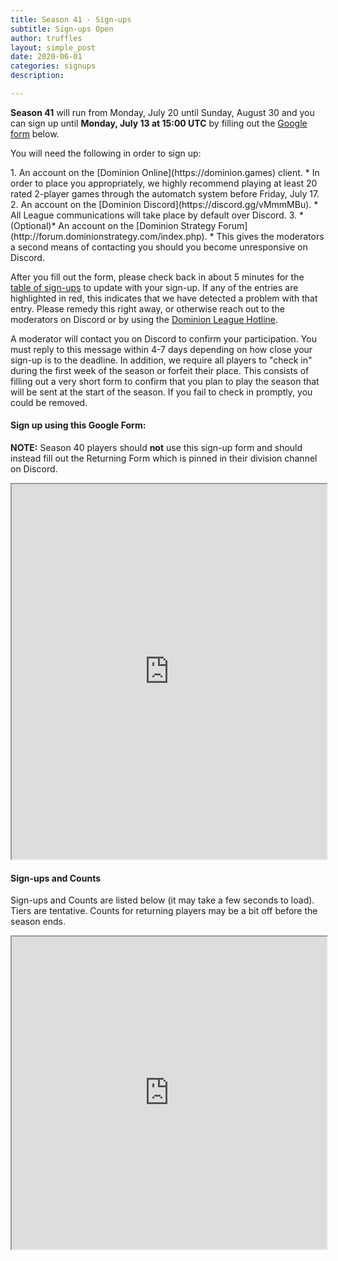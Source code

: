 ```yaml
---
title: Season 41 - Sign-ups
subtitle: Sign-ups Open
author: truffles
layout: simple_post
date: 2020-06-01
categories: signups
description:

---
```

**Season 41** will run from Monday, July 20 until Sunday, August 30 and you can sign up until **Monday, July 13 at 15:00 UTC** by filling out the [Google form](#sign-up-using-this-google-form) below.

You will need the following in order to sign up:

<div class="instructions-div" markdown="1">
1. An account on the [Dominion Online](https://dominion.games) client.
* In order to place you appropriately, we highly recommend playing at least 20 rated 2-player games through the automatch system before Friday, July 17.
2. An account on the [Dominion Discord](https://discord.gg/vMmmMBu).
* All League communications will take place by default over Discord.
3. *(Optional)* An account on the [Dominion Strategy Forum](http://forum.dominionstrategy.com/index.php).
* This gives the moderators a second means of contacting you should you become unresponsive on Discord.
</div>

After you fill out the form, please check back in about 5 minutes for the [table of sign-ups](#sign-ups-and-counts) to update with your sign-up. If any of the entries are highlighted in red, this indicates that we have detected a problem with that entry. Please remedy this right away, or otherwise reach out to the moderators on Discord or by using the [Dominion League Hotline](http://tinyurl.com/dominion-league-hotline).

A moderator will contact you on Discord to confirm your participation. You must reply to this message within 4-7 days depending on how close your sign-up is to the deadline. In addition, we require all players to "check in" during the first week of the season or forfeit their place. This consists of filling out a very short form to confirm that you plan to play the season that will be sent at the start of the season. If you fail to check in promptly, you could be removed.


#### Sign up using this Google Form:

**NOTE:** Season 40 players should **not** use this sign-up form and should instead fill out the Returning Form which is pinned in their division channel on Discord.
<br>
<div class="sheets">
  <iframe src="https://docs.google.com/forms/d/e/1FAIpQLSfVgqbaYIA3ElkCF29cBsdjwbp06PdyPwXxurPl1-IyesEgbw/viewform?embedded=true" width="100%" height="600">Loading…</iframe>
</div>


#### Sign-ups and Counts
Sign-ups and Counts are listed below (it may take a few seconds to load).
<br>
Tiers are tentative. Counts for returning players may be a bit off before the season ends.


<div class="sheets">
  <iframe src="https://docs.google.com/spreadsheets/d/e/2PACX-1vQ7pNFwPE7dLvu9Qp35s9tCNqHQjkiUKNLe2pRPlrU93uPrP91A0Po227xwbnWwwnZFwcMCYhVAlqNl/pubhtml?gid=947503377" height="500" width="100%">Loading...</iframe>
</div>
